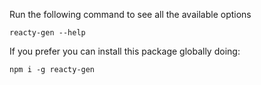 Run the following command to see all the available options

```
reacty-gen --help
```

If you prefer you can install this package globally doing:

```
npm i -g reacty-gen
```